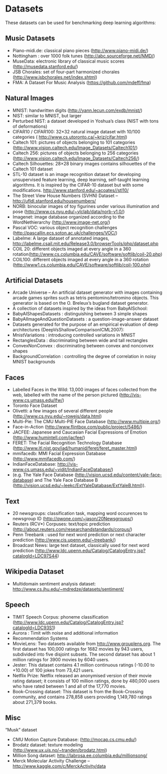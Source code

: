 
# Datasets

These datasets can be used for benchmarking deep learning algorithms:

## Music Datasets

- Piano-midi.de: classical piano pieces (http://www.piano-midi.de/)
- Nottingham : over 1000 folk tunes (http://abc.sourceforge.net/NMD/)
- MuseData: electronic library of classical music scores (http://musedata.stanford.edu/)
- JSB Chorales: set of four-part harmonized chorales (http://www.jsbchorales.net/index.shtml)
- FMA: A Dataset For Music Analysis (https://github.com/mdeff/fma)

## Natural Images

- MNIST: handwritten digits (http://yann.lecun.com/exdb/mnist/)
- NIST: similar to MNIST, but larger
- Perturbed NIST: a dataset developed in Yoshua’s class (NIST with tons of deformations)
- CIFAR10 / CIFAR100: 32×32 natural image dataset with 10/100 categories ( http://www.cs.utoronto.ca/~kriz/cifar.html)
- Caltech 101: pictures of objects belonging to 101 categories (http://www.vision.caltech.edu/Image_Datasets/Caltech101/)
- Caltech 256: pictures of objects belonging to 256 categories (http://www.vision.caltech.edu/Image_Datasets/Caltech256/) 
- Caltech Silhouettes: 28×28 binary images contains silhouettes of the Caltech 101 dataset
- STL-10 dataset is an image recognition dataset for developing unsupervised feature learning, deep learning, self-taught learning algorithms. It is inspired by the CIFAR-10 dataset but with some modifications. http://www.stanford.edu/~acoates//stl10/
- The Street View House Numbers (SVHN) Dataset – http://ufldl.stanford.edu/housenumbers/
- NORB: binocular images of toy figurines under various illumination and pose (http://www.cs.nyu.edu/~ylclab/data/norb-v1.0/)
- Imagenet: image database organized according to the WordNethierarchy (http://www.image-net.org/)
- Pascal VOC: various object recognition challenges (http://pascallin.ecs.soton.ac.uk/challenges/VOC/)
- Labelme: A large dataset of annotated images, http://labelme.csail.mit.edu/Release3.0/browserTools/php/dataset.php
- COIL 20: different objects imaged at every angle in a 360 rotation(http://www.cs.columbia.edu/CAVE/software/softlib/coil-20.php)
- COIL100: different objects imaged at every angle in a 360 rotation (http://www1.cs.columbia.edu/CAVE/software/softlib/coil-100.php)

## Artificial Datasets
- Arcade Universe – An artificial dataset generator with images containing arcade games sprites such as tetris pentomino/tetromino objects. This generator is based on the O. Breleux’s bugland dataset generator.
- A collection of datasets inspired by the ideas from BabyAISchool:
- BabyAIShapesDatasets : distinguishing between 3 simple shapes
- BabyAIImageAndQuestionDatasets : a question-image-answer dataset
- Datasets generated for the purpose of an empirical evaluation of deep architectures (DeepVsShallowComparisonICML2007):
- MnistVariations : introducing controlled variations in MNIST
- RectanglesData : discriminating between wide and tall rectangles
- ConvexNonConvex : discriminating between convex and nonconvex shapes
- BackgroundCorrelation : controlling the degree of correlation in noisy MNIST backgrounds

## Faces

- Labelled Faces in the Wild: 13,000 images of faces collected from the web, labelled with the name of the person pictured (http://vis-www.cs.umass.edu/lfw/)
- Toronto Face Dataset
- Olivetti: a few images of several different people (http://www.cs.nyu.edu/~roweis/data.html)
- Multi-Pie: The CMU Multi-PIE Face Database (http://www.multipie.org/)
- Face-in-Action (http://www.flintbox.com/public/project/5486/)
- JACFEE: Japanese and Caucasian Facial Expressions of Emotion (http://www.humintell.com/jacfee/)
- FERET: The Facial Recognition Technology Database (http://www.itl.nist.gov/iad/humanid/feret/feret_master.html)
- mmifacedb: MMI Facial Expression Database (http://www.mmifacedb.com/)
- IndianFaceDatabase: http://vis-www.cs.umass.edu/~vidit/IndianFaceDatabase/)
- (e.g. The Yale Face Database (http://vision.ucsd.edu/content/yale-face-database) and The Yale Face Database B (http://vision.ucsd.edu/~leekc/ExtYaleDatabase/ExtYaleB.html)). 

## Text

- 20 newsgroups: classification task, mapping word occurences to newsgroup ID (http://qwone.com/~jason/20Newsgroups/)
- Reuters (RCV*) Corpuses: text/topic prediction (http://about.reuters.com/researchandstandards/corpus/)
- Penn Treebank : used for next word prediction or next character prediction (http://www.cis.upenn.edu/~treebank/)
- Broadcast News: large text dataset, classically used for next word prediction (http://www.ldc.upenn.edu/Catalog/CatalogEntry.jsp?catalogId=LDC97S44)

## Wikipedia Dataset
- Multidomain sentiment analysis dataset: http://www.cs.jhu.edu/~mdredze/datasets/sentiment/

## Speech

- TIMIT Speech Corpus: phoneme classification (http://www.ldc.upenn.edu/Catalog/CatalogEntry.jsp?catalogId=LDC93S1)
- Aurora : Timit with noise and additional information
- Recommendation Systems
- MovieLens: Two datasets available from http://www.grouplens.org. The first dataset has 100,000 ratings for 1682 movies by 943 users, subdivided into five disjoint subsets. The second dataset has about 1 million ratings for 3900 movies by 6040 users. 
- Jester: This dataset contains 4.1 million continuous ratings (-10.00 to +10.00) of 100 jokes from 73,421 users.
- Netflix Prize: Netflix released an anonymised version of their movie rating dataset; it consists of 100 million ratings, done by 480,000 users who have rated between 1 and all of the 17,770 movies.
- Book-Crossing dataset: This dataset is from the Book-Crossing community, and contains 278,858 users providing 1,149,780 ratings about 271,379 books.

## Misc

“Musk” dataset
- CMU Motion Capture Database: (http://mocap.cs.cmu.edu/)
- Brodatz dataset: texture modeling (http://www.ux.uis.no/~tranden/brodatz.html)
- Million Song dataset: http://labrosa.ee.columbia.edu/millionsong/
- Merck Molecular Activity Challenge – http://www.kaggle.com/c/MerckActivity/data  
